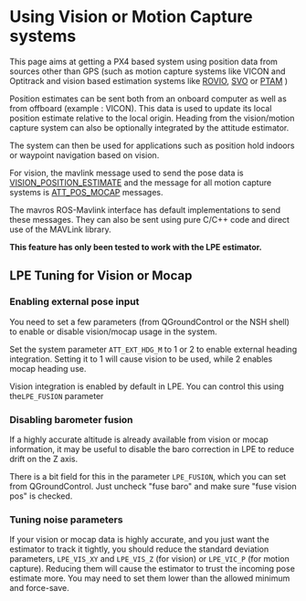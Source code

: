 # Using Vision or Motion Capture systems

This page aims at getting a PX4 based system using position data from sources other than GPS (such as motion capture systems like VICON and Optitrack and vision based estimation systems like [ROVIO](https://github.com/ethz-asl/rovio), [SVO](https://github.com/uzh-rpg/rpg_svo) or [PTAM](https://github.com/ethz-asl/ethzasl_ptam) )

Position estimates can be sent both from an onboard computer as well as from offboard (example : VICON).  This data is used to update its local position estimate relative to the local origin. Heading from the vision/motion capture system can also be optionally integrated by the attitude estimator. 

The system can then be used for applications such as position hold indoors or waypoint navigation based on vision.

For vision, the mavlink message used to send the pose data is [VISION_POSITION_ESTIMATE](http://mavlink.org/messages/common#VISION_POSITION_ESTIMATE) and the message for all motion capture systems is [ATT_POS_MOCAP](http://mavlink.org/messages/common#ATT_POS_MOCAP) messages. 

The mavros ROS-Mavlink interface has default implementations to send these messages. They can also be sent using pure C/C++ code and direct use of the MAVLink library.

**This feature has only been tested to work with the LPE estimator.**

## LPE Tuning for Vision or Mocap

### Enabling external pose input
You need to set a few parameters (from QGroundControl or the NSH shell) to enable or disable vision/mocap usage in the system.

Set the system parameter `ATT_EXT_HDG_M` to 1 or 2 to enable external heading integration. Setting it to 1 will cause vision to be used, while 2 enables mocap heading use.

Vision integration is enabled by default in LPE. You can control this using the`LPE_FUSION` parameter

### Disabling barometer fusion
If a highly accurate altitude is already available from vision or mocap information, it may be useful to disable the baro correction in LPE to reduce drift on the Z axis.

There is a bit field for this in the parameter `LPE_FUSION`, which you can set from QGroundControl. Just uncheck "fuse baro" and make sure "fuse vision pos" is checked.

### Tuning noise parameters

If your vision or mocap data is highly accurate, and you just want the estimator to track it tightly, you should reduce the standard deviation parameters, `LPE_VIS_XY` and `LPE_VIS_Z` (for vision) or `LPE_VIC_P` (for motion capture). Reducing them will cause the estimator to trust the incoming pose estimate more. You may need to set them lower than the allowed minimum and force-save.